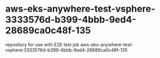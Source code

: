 # aws-eks-anywhere-test-vsphere-3333576d-b399-4bbb-9ed4-28689ca0c48f-135
repository for use with E2E test job aws-eks-anywhere-test-vsphere:3333576d-b399-4bbb-9ed4-28689ca0c48f-135
